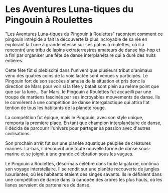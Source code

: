 # Les Aventures Luna-tiques du Pingouin à Roulettes

"Les Aventures Luna-tiques du Pingouin à Roulettes" racontent comment ce pingouin intrépide a fait la découverte la plus incroyable de sa vie en explorant la Lune à grande vitesse sur ses patins à roulettes, où il a rencontré une tribu de lapins extraterrestres amateurs de danse hip-hop et a fini par organiser une fête de danse interplanétaire qui a duré des nuits entières.

Cette fête fût si plebiscité dans l'univers que plusieurs tribut d'animaux venu des quatres coins de la voie lactée sont venues y participés. Le Pingouin fort de son succèes s'amusa de la situation et pris donc la direction de Mars pour voir si la fête y batait sont plein au même point que que sur la lune...
Sur Mars, le Pingouin à Roulettes fut accueilli par une troupe de martiens fascinés par ses incroyables mouvements de danse. Ils le convièrent à une compétition de danse intergalactique qui attira l'at
tention de tous les habitants de la planète rouge.

La compétition fut épique, mais le Pingouin, avec son style unique, remporta la première place. En tant que champion interplanétaire de danse, il décida de parcourir l'univers pour partager sa passion avec d'autres civilisations.

Son prochain arrêt fut sur une planète aquatique peuplée de créatures marines. Là-bas, il découvrit une toute nouvelle forme de danse sous-marine et se joignit à une grande célébration sous les vagues.

Le Pingouin à Roulettes, désormais célèbre dans toute la galaxie, continua son voyage interstellaire. Il se rendit sur une planète recouverte de jungles luxuriantes, où les habitants étaient des singes savants. Ils le défiaient dans une compétition de danse dans la canopée des arbres les plus hauts, où les lianes servaient de partenaires de danse.
